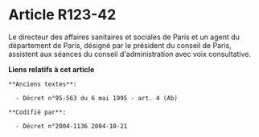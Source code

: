 # Article R123-42

Le directeur des affaires sanitaires et sociales de Paris et un agent du département de Paris, désigné par le président du
conseil de Paris, assistent aux séances du conseil d'administration avec voix consultative.

**Liens relatifs à cet article**

	**Anciens textes**:

	  - Décret n°95-563 du 6 mai 1995 - art. 4 (Ab)

	**Codifié par**:

	  - Décret n°2004-1136 2004-10-21
